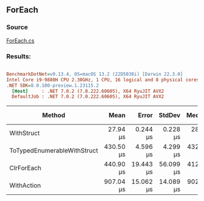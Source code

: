 ﻿## ForEach

### Source
[ForEach.cs](../../src/StructLinq.Benchmark/ForEach.cs)

### Results:
``` ini

BenchmarkDotNet=v0.13.4, OS=macOS 13.2 (22D5038i) [Darwin 22.3.0]
Intel Core i9-9880H CPU 2.30GHz, 1 CPU, 16 logical and 8 physical cores
.NET SDK=8.0.100-preview.1.23115.2
  [Host]     : .NET 7.0.2 (7.0.222.60605), X64 RyuJIT AVX2
  DefaultJob : .NET 7.0.2 (7.0.222.60605), X64 RyuJIT AVX2


```
|                      Method |      Mean |     Error |    StdDev |    Median |         Ratio | RatioSD | Allocated | Alloc Ratio |
|---------------------------- |----------:|----------:|----------:|----------:|--------------:|--------:|----------:|------------:|
|                  WithStruct |  27.94 μs |  0.244 μs |  0.228 μs |  28.05 μs | 18.11x faster |   1.61x |         - |          NA |
| ToTypedEnumerableWithStruct | 430.50 μs |  4.596 μs |  4.299 μs | 432.67 μs |  1.17x faster |   0.10x |      40 B |  1.00x more |
|                  ClrForEach | 440.90 μs | 19.443 μs | 56.099 μs | 412.22 μs |      baseline |         |      40 B |             |
|                  WithAction | 907.04 μs | 15.062 μs | 14.089 μs | 902.04 μs |  1.81x slower |   0.16x |      49 B |  1.23x more |

